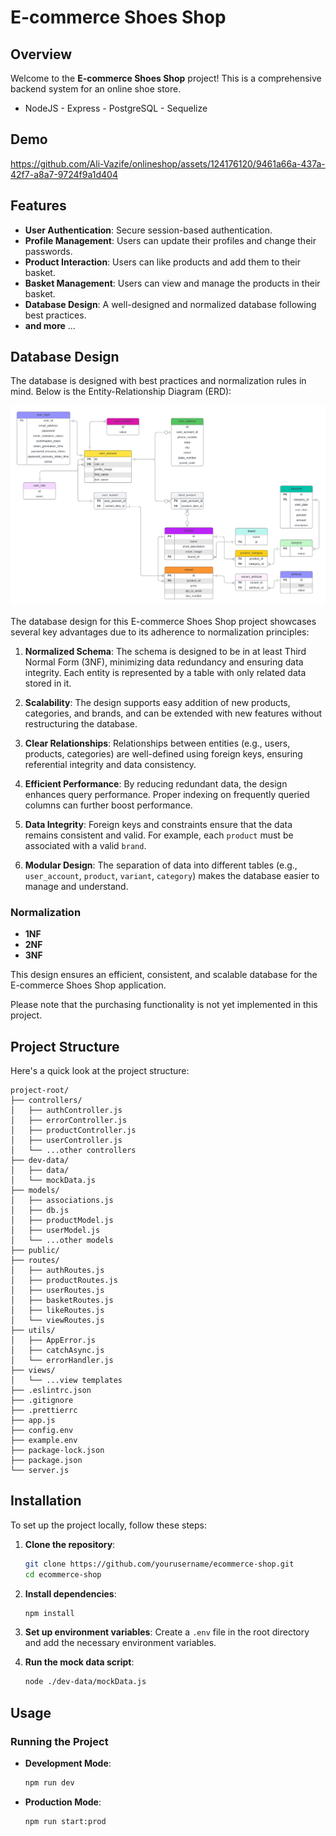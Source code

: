# E-commerce Shoes Shop

## Overview

Welcome to the **E-commerce Shoes Shop** project! This is a comprehensive backend system for an online shoe store.
- NodeJS - Express - PostgreSQL - Sequelize 

## Demo

https://github.com/Ali-Vazife/onlineshop/assets/124176120/9461a66a-437a-42f7-a8a7-9724f9a1d404

## Features

- **User Authentication**: Secure session-based authentication.
- **Profile Management**: Users can update their profiles and change their passwords.
- **Product Interaction**: Users can like products and add them to their basket.
- **Basket Management**: Users can view and manage the products in their basket.
- **Database Design**: A well-designed and normalized database following best practices.
- **and more** ...

## Database Design

The database is designed with best practices and normalization rules in mind. Below is the Entity-Relationship Diagram (ERD):

![Database ER Diagram](<Database%20ER%20diagram%20(crow's%20foot)%20(13).png>)

The database design for this E-commerce Shoes Shop project showcases several key advantages due to its adherence to normalization principles:

1. **Normalized Schema**: The schema is designed to be in at least Third Normal Form (3NF), minimizing data redundancy and ensuring data integrity. Each entity is represented by a table with only related data stored in it.

2. **Scalability**: The design supports easy addition of new products, categories, and brands, and can be extended with new features without restructuring the database.

3. **Clear Relationships**: Relationships between entities (e.g., users, products, categories) are well-defined using foreign keys, ensuring referential integrity and data consistency.

4. **Efficient Performance**: By reducing redundant data, the design enhances query performance. Proper indexing on frequently queried columns can further boost performance.

5. **Data Integrity**: Foreign keys and constraints ensure that the data remains consistent and valid. For example, each `product` must be associated with a valid `brand`.

6. **Modular Design**: The separation of data into different tables (e.g., `user_account`, `product`, `variant`, `category`) makes the database easier to manage and understand.

### Normalization

- **1NF**
- **2NF**
- **3NF**

This design ensures an efficient, consistent, and scalable database for the E-commerce Shoes Shop application.

Please note that the purchasing functionality is not yet implemented in this project.

## Project Structure

Here's a quick look at the project structure:

```plaintext
project-root/
├── controllers/
│   ├── authController.js
│   ├── errorController.js
│   ├── productController.js
│   ├── userController.js
│   └── ...other controllers
├── dev-data/
│   ├── data/
│   └── mockData.js
├── models/
│   ├── associations.js
│   ├── db.js
│   ├── productModel.js
│   ├── userModel.js
│   └── ...other models
├── public/
├── routes/
│   ├── authRoutes.js
│   ├── productRoutes.js
│   ├── userRoutes.js
│   ├── basketRoutes.js
│   ├── likeRoutes.js
│   └── viewRoutes.js
├── utils/
│   ├── AppError.js
│   ├── catchAsync.js
│   └── errorHandler.js
├── views/
│   └── ...view templates
├── .eslintrc.json
├── .gitignore
├── .prettierrc
├── app.js
├── config.env
├── example.env
├── package-lock.json
├── package.json
└── server.js
```

## Installation

To set up the project locally, follow these steps:

1. **Clone the repository**:

   ```bash
   git clone https://github.com/yourusername/ecommerce-shop.git
   cd ecommerce-shop
   ```

2. **Install dependencies**:

   ```bash
   npm install
   ```

3. **Set up environment variables**: Create a `.env` file in the root directory and add the necessary environment variables.

4. **Run the mock data script**:
   ```bash
   node ./dev-data/mockData.js
   ```

## Usage

### Running the Project

- **Development Mode**:

  ```bash
  npm run dev
  ```

- **Production Mode**:
  ```bash
  npm run start:prod
  ```
